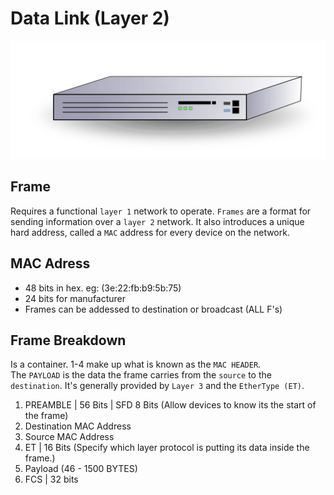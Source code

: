 # Data Link (Layer 2)
![Layer 2](../images/switch.webp)

## Frame
Requires a functional `layer 1` network to operate.
`Frames` are a format for sending information over a `layer 2` network. It also introduces a unique hard address, called a `MAC` address for every device on the network.

## MAC Adress
* 48 bits in hex. eg: (3e:22:fb:b9:5b:75)
* 24 bits for manufacturer
* Frames can be addessed to destination or broadcast (ALL F's)

## Frame Breakdown
Is a container. 1-4 make up what is known as the `MAC HEADER`.<br>
The `PAYLOAD` is the data the frame carries from the `source` to the `destination`. It's generally provided by `Layer 3` and the `EtherType (ET)`.

1. PREAMBLE | 56 Bits | SFD 8 Bits (Allow devices to know its the start of the frame)
2. Destination MAC Address
3. Source MAC Address
4. ET | 16 Bits (Specify which layer protocol is putting its data inside the frame.)
5. Payload (46 - 1500 BYTES)
6. FCS | 32 bits